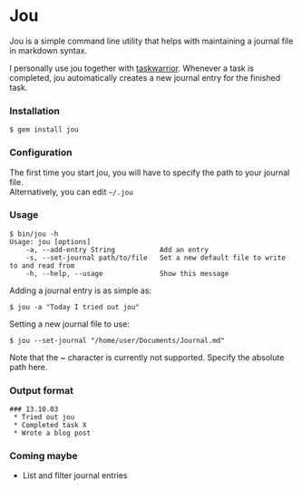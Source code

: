 # Jou
Jou is a simple command line utility that helps with maintaining a journal file in markdown syntax.

I personally use jou together with [taskwarrior](http://taskwarrior.org). Whenever a task is completed, 
jou automatically creates a new journal entry for the finished task.

### Installation
    $ gem install jou

### Configuration
The first time you start jou, you will have to specify the path to your journal file.  
Alternatively, you can edit `~/.jou`
### Usage
    $ bin/jou -h
    Usage: jou [options]
        -a, --add-entry String           Add an entry
        -s, --set-journal path/to/file   Set a new default file to write to and read from
        -h, --help, --usage              Show this message


Adding a journal entry is as simple as:

    $ jou -a "Today I tried out jou"

Setting a new journal file to use:

    $ jou --set-journal "/home/user/Documents/Journal.md"

Note that the ~ character is currently not supported. Specify the absolute path here.
### Output format

    ### 13.10.03
     * Tried out jou
     * Completed task X
     * Wrote a blog post

### Coming maybe
 * List and filter journal entries
